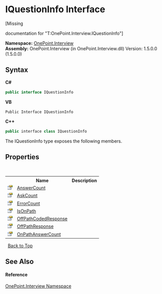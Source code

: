 # IQuestionInfo Interface
 

\[Missing <summary> documentation for "T:OnePoint.Interview.IQuestionInfo"\]

**Namespace:**&nbsp;<a href="N_OnePoint_Interview">OnePoint.Interview</a><br />**Assembly:**&nbsp;OnePoint.Interview (in OnePoint.Interview.dll) Version: 1.5.0.0 (1.5.0.0)

## Syntax

**C#**<br />
``` C#
public interface IQuestionInfo
```

**VB**<br />
``` VB
Public Interface IQuestionInfo
```

**C++**<br />
``` C++
public interface class IQuestionInfo
```

The IQuestionInfo type exposes the following members.


## Properties
&nbsp;<table><tr><th></th><th>Name</th><th>Description</th></tr><tr><td>![Public property](media/pubproperty.gif "Public property")</td><td><a href="P_OnePoint_Interview_IQuestionInfo_AnswerCount">AnswerCount</a></td><td /></tr><tr><td>![Public property](media/pubproperty.gif "Public property")</td><td><a href="P_OnePoint_Interview_IQuestionInfo_AskCount">AskCount</a></td><td /></tr><tr><td>![Public property](media/pubproperty.gif "Public property")</td><td><a href="P_OnePoint_Interview_IQuestionInfo_ErrorCount">ErrorCount</a></td><td /></tr><tr><td>![Public property](media/pubproperty.gif "Public property")</td><td><a href="P_OnePoint_Interview_IQuestionInfo_IsOnPath">IsOnPath</a></td><td /></tr><tr><td>![Public property](media/pubproperty.gif "Public property")</td><td><a href="P_OnePoint_Interview_IQuestionInfo_OffPathCodedResponse">OffPathCodedResponse</a></td><td /></tr><tr><td>![Public property](media/pubproperty.gif "Public property")</td><td><a href="P_OnePoint_Interview_IQuestionInfo_OffPathResponse">OffPathResponse</a></td><td /></tr><tr><td>![Public property](media/pubproperty.gif "Public property")</td><td><a href="P_OnePoint_Interview_IQuestionInfo_OnPathAnswerCount">OnPathAnswerCount</a></td><td /></tr></table>&nbsp;
<a href="#iquestioninfo-interface">Back to Top</a>

## See Also


#### Reference
<a href="N_OnePoint_Interview">OnePoint.Interview Namespace</a><br />